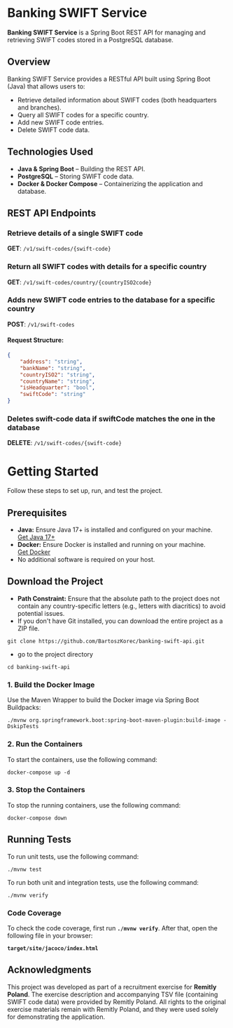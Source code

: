 # Banking SWIFT Service

**Banking SWIFT Service** is a Spring Boot REST API for managing and retrieving SWIFT codes stored in a PostgreSQL database.

## Overview

Banking SWIFT Service provides a RESTful API built using Spring Boot (Java) that allows users to:
- Retrieve detailed information about SWIFT codes (both headquarters and branches).
- Query all SWIFT codes for a specific country.
- Add new SWIFT code entries.
- Delete SWIFT code data.

## Technologies Used

- **Java & Spring Boot** – Building the REST API.
- **PostgreSQL** – Storing SWIFT code data.
- **Docker & Docker Compose** – Containerizing the application and database.

## REST API Endpoints

### Retrieve details of a single SWIFT code

**GET**: `/v1/swift-codes/{swift-code}`

### Return all SWIFT codes with details for a specific country

**GET**: `/v1/swift-codes/country/{countryISO2code}`

###  Adds new SWIFT code entries to the database for a specific country

**POST**: `/v1/swift-codes`

#### Request Structure:

```json
{
    "address": "string",
    "bankName": "string",
    "countryISO2": "string",
    "countryName": "string",
    "isHeadquarter": "bool",
    "swiftCode": "string"
}
```

### Deletes swift-code data if swiftCode matches the one in the database

**DELETE**: `/v1/swift-codes/{swift-code}`

# Getting Started

Follow these steps to set up, run, and test the project.

## Prerequisites

- **Java:** Ensure Java 17+ is installed and configured on your machine.  
  [Get Java 17+](https://www.oracle.com/java/technologies/downloads/)
- **Docker:** Ensure Docker is installed and running on your machine.  
  [Get Docker](https://docs.docker.com/get-docker/)
- No additional software is required on your host.

## Download the Project

- **Path Constraint:** Ensure that the absolute path to the project does not contain any country-specific letters (e.g., letters with diacritics) to avoid potential issues.
- If you don't have Git installed, you can download the entire project as a ZIP file.

```console
git clone https://github.com/BartoszKorec/banking-swift-api.git
```

- go to the project directory

```console
cd banking-swift-api
```

### 1. Build the Docker Image

Use the Maven Wrapper to build the Docker image via Spring Boot Buildpacks:

```console
./mvnw org.springframework.boot:spring-boot-maven-plugin:build-image -DskipTests
```

### 2. Run the Containers

To start the containers, use the following command:

```console
docker-compose up -d
```

### 3. Stop the Containers

To stop the running containers, use the following command:

```console
docker-compose down
```

## Running Tests

To run unit tests, use the following command:

```console
./mvnw test
```

To run both unit and integration tests, use the following command:

```console
./mvnw verify
```

### Code Coverage

To check the code coverage, first run **`./mvnw verify`**. After that, open the following file in your browser:

**`target/site/jacoco/index.html`**

## Acknowledgments

This project was developed as part of a recruitment exercise for **Remitly Poland**. The exercise description and accompanying TSV file (containing SWIFT code data) were provided by Remitly Poland. All rights to the original exercise materials remain with Remitly Poland, and they were used solely for demonstrating the application.

